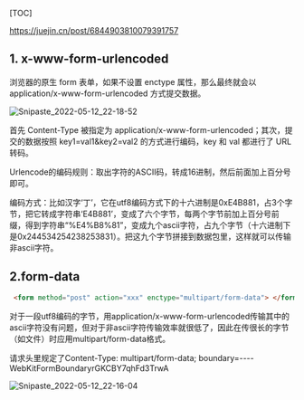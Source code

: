 

[TOC]

https://juejin.cn/post/6844903810079391757

## 1. x-www-form-urlencoded

浏览器的原生 form 表单，如果不设置 enctype 属性，那么最终就会以 application/x-www-form-urlencoded 方式提交数据。

![Snipaste_2022-05-12_22-18-52](D:\notes\网络笔记\资源\Snipaste_2022-05-12_22-18-52.png)

首先 Content-Type 被指定为 application/x-www-form-urlencoded；其次，提交的数据按照 key1=val1&key2=val2 的方式进行编码，key 和 val 都进行了 URL 转码。

Urlencode的编码规则：取出字符的ASCII码，转成16进制，然后前面加上百分号即可。

编码方式：比如汉字‘丁’，它在utf8编码方式下的十六进制是0xE4B881，占3个字节，把它转成字符串‘E4B881’，变成了六个字节，每两个字节前加上百分号前缀，得到字符串“%E4%B8%81”，变成九个ascii字符，占九个字节（十六进制下是0x244534254238253831）。把这九个字节拼接到数据包里，这样就可以传输非ascii字符。

## 2.form-data

```html
 <form method="post" action="xxx" enctype="multipart/form-data"> </form>
```

对于一段utf8编码的字节，用application/x-www-form-urlencoded传输其中的ascii字符没有问题，但对于非ascii字符传输效率就很低了，因此在传很长的字节（如文件）时应用multipart/form-data格式。

请求头里规定了Content-Type: multipart/form-data; boundary=----WebKitFormBoundaryrGKCBY7qhFd3TrwA

![Snipaste_2022-05-12_22-16-04](D:\notes\网络笔记\资源\Snipaste_2022-05-12_22-16-04.png)

